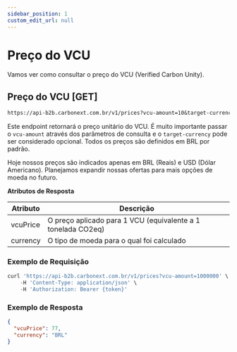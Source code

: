 ```yaml
---
sidebar_position: 1
custom_edit_url: null
---
```


# Preço do VCU

Vamos ver como consultar o preço do VCU (Verified Carbon Unity).

## Preço do VCU [GET]

```md title="BASE URL"
https://api-b2b.carbonext.com.br/v1/prices?vcu-amount=10&target-currency=BRL
```

Este endpoint retornará o preço unitário do VCU. É muito importante passar o `vcu-amount` através dos parâmetros de consulta e o `target-currency` pode ser considerado opcional. Todos os preços são definidos em BRL por padrão.

Hoje nossos preços são indicados apenas em BRL (Reais) e USD (Dólar Americano). Planejamos expandir nossas ofertas para mais opções de moeda no futuro.

**Atributos de Resposta**

Atributo | Descrição
--------- | ------
vcuPrice | O preço aplicado para 1 VCU (equivalente a 1 tonelada CO2eq)
currency | O tipo de moeda para o qual foi calculado

### Exemplo de Requisição

```javascript
curl 'https://api-b2b.carbonext.com.br/v1/prices?vcu-amount=1000000' \
    -H 'Content-Type: application/json' \
    -H 'Authorization: Bearer {token}'
```

### Exemplo de Resposta

```json
{
  "vcuPrice": 77,
  "currency": "BRL"
}
```
